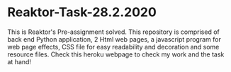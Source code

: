 # Reaktor-Task-28.2.2020
This is Reaktor's Pre-assignment solved. This repository is comprised of back end Python application, 2 Html web pages,  a javascript program for web page effects, CSS file for easy readability and decoration and some resource files. Check this heroku webpage to check my work and the task at hand!
